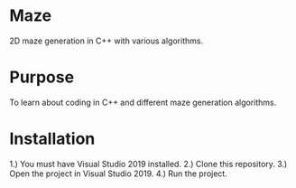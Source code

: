 # Maze
2D maze generation in C++ with various algorithms.

# Purpose
To learn about coding in C++ and different maze generation algorithms.

# Installation
1.) You must have Visual Studio 2019 installed.
2.) Clone this repository.
3.) Open the project in Visual Studio 2019.
4.) Run the project.
